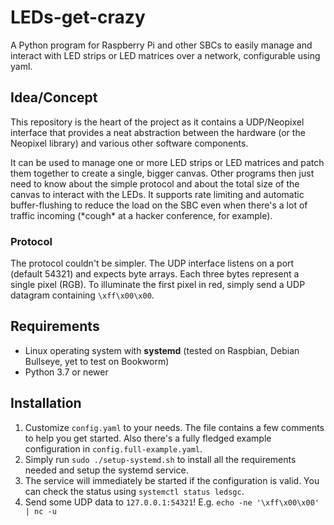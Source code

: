 # LEDs-get-crazy
A Python program for Raspberry Pi and other SBCs to easily manage and interact with LED strips or LED matrices over a network, configurable using yaml.

## Idea/Concept

This repository is the heart of the project as it contains a UDP/Neopixel interface that provides a neat abstraction between the hardware (or the Neopixel library) and various other software components.

It can be used to manage one or more LED strips or LED matrices and patch them together to create a single, bigger canvas. Other programs then just need to know about the simple protocol and about the total size of the canvas to interact with the LEDs. It supports rate limiting and automatic buffer-flushing to reduce the load on the SBC even when there's a lot of traffic incoming (\*cough\* at a hacker conference, for example).

### Protocol

The protocol couldn't be simpler. The UDP interface listens on a port (default 54321) and expects byte arrays. Each three bytes represent a single pixel (RGB). To illuminate the first pixel in red, simply send a UDP datagram containing `\xff\x00\x00`.

## Requirements

- Linux operating system with **systemd** (tested on Raspbian, Debian Bullseye, yet to test on Bookworm)
- Python 3.7 or newer

## Installation

1. Customize `config.yaml` to your needs. The file contains a few comments to help you get started. Also there's a fully fledged example configuration in `config.full-example.yaml`.
2. Simply run `sudo ./setup-systemd.sh` to install all the requirements needed and setup the systemd service.
3. The service will immediately be started if the configuration is valid. You can check the status using `systemctl status ledsgc`.
4. Send some UDP data to `127.0.0.1:54321`! E.g. `echo -ne '\xff\x00\x00' | nc -u`